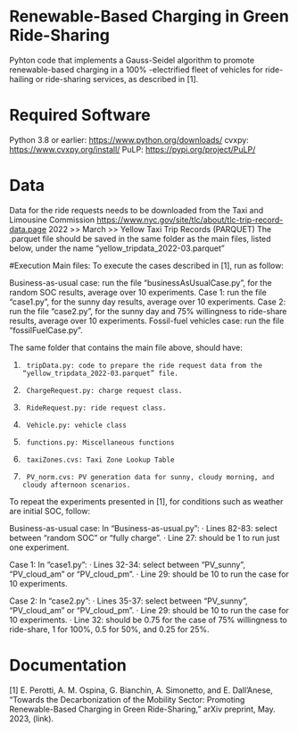# Renewable-Based Charging in Green Ride-Sharing
Pyhton code that implements a Gauss-Seidel algorithm to promote renewable-based charging in a 100% -electrified fleet of vehicles for ride-hailing or ride-sharing services, as described in [1]. 

# Required Software
Python 3.8 or earlier: https://www.python.org/downloads/
cvxpy: https://www.cvxpy.org/install/
PuLP: https://pypi.org/project/PuLP/

# Data
Data for the ride requests needs to be downloaded from the Taxi and Limousine Commission https://www.nyc.gov/site/tlc/about/tlc-trip-record-data.page
2022 >> March >> Yellow Taxi Trip Records (PARQUET)
The .parquet file should be saved in the same folder as the main files, listed below, under the name “yellow_tripdata_2022-03.parquet”

#Execution
Main files: To execute the cases described in [1], run as follow:

Business-as-usual case: run the file “businessAsUsualCase.py”, for the random SOC results, average over 10 experiments.
Case 1: run the file “case1.py”, for the sunny day results, average over 10 experiments.
Case 2: run the file “case2.py”, for the sunny day and 75% willingness to ride-share results, average over 10 experiments.
Fossil-fuel vehicles case: run the file “fossilFuelCase.py”.

The same folder that contains the main file above, should have:
1.      tripData.py: code to prepare the ride request data from the “yellow_tripdata_2022-03.parquet” file.
2.      ChargeRequest.py: charge request class.
3.      RideRequest.py: ride request class.
4.      Vehicle.py: vehicle class
5.      functions.py: Miscellaneous functions
6.      taxiZones.cvs: Taxi Zone Lookup Table
7.      PV_norm.cvs: PV generation data for sunny, cloudy morning, and cloudy afternoon scenarios.

To repeat the experiments presented in [1], for conditions such as weather are initial SOC, follow:

Business-as-usual case:
In “Business-as-usual.py”:
·        Lines 82-83: select between “random SOC” or “fully charge”.
·        Line 27: should be 1 to run just one experiment.

Case 1:
In “case1.py”:
·        Lines 32-34: select between “PV_sunny”, “PV_cloud_am” or “PV_cloud_pm”.
·        Line 29: should be 10 to run the case for 10 experiments.

Case 2:
In “case2.py”:
·        Lines 35-37: select between “PV_sunny”, “PV_cloud_am” or “PV_cloud_pm”.
·        Line 29: should be 10 to run the case for 10 experiments.
·        Line 32: should be 0.75 for the case of 75% willingness to ride-share, 1 for 100%, 0.5 for 50%, and 0.25 for 25%.

 

# Documentation
[1] E. Perotti, A. M. Ospina, G. Bianchin, A. Simonetto, and E. Dall’Anese, “Towards the Decarbonization of the Mobility Sector: Promoting Renewable-Based Charging in Green Ride-Sharing,” arXiv preprint, May. 2023, (link).
